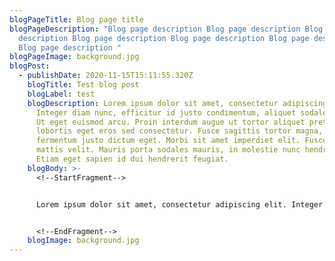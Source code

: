 ```yaml
---
blogPageTitle: Blog page title
blogPageDescription: "Blog page description Blog page description Blog page
  description Blog page description Blog page description Blog page description
  Blog page description "
blogPageImage: background.jpg
blogPost:
  - publishDate: 2020-11-15T15:11:55.320Z
    blogTitle: Test blog post
    blogLabel: test
    blogDescription: Lorem ipsum dolor sit amet, consectetur adipiscing elit.
      Integer diam nunc, efficitur id justo condimentum, aliquet sodales enim.
      Ut eget euismod arcu. Proin interdum augue ut tortor aliquet pretium. In
      lobortis eget eros sed consectetur. Fusce sagittis tortor magna, non
      fermentum justo dictum eget. Morbi sit amet imperdiet elit. Fusce quis
      mattis velit. Mauris porta sodales mauris, in molestie nunc hendrerit et.
      Etiam eget sapien id dui hendrerit feugiat.
    blogBody: >-
      <!--StartFragment-->


      Lorem ipsum dolor sit amet, consectetur adipiscing elit. Integer diam nunc, efficitur id justo condimentum, aliquet sodales enim. Ut eget euismod arcu. Proin interdum augue ut tortor aliquet pretium. In lobortis eget eros sed consectetur. Fusce sagittis tortor magna, non fermentum justo dictum eget. Morbi sit amet imperdiet elit. Fusce quis mattis velit. Mauris porta sodales mauris, in molestie nunc hendrerit et. Etiam eget sapien id dui hendrerit feugiat.


      <!--EndFragment-->
    blogImage: background.jpg
---
```

